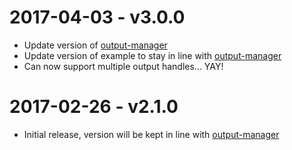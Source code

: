 # 2017-04-03 - v3.0.0
- Update version of [output-manager](https://www.npmjs.com/package/output-manager)
- Update version of example to stay in line with [output-manager](https://www.npmjs.com/package/output-manager)
- Can now support multiple output handles... YAY!

# 2017-02-26 - v2.1.0
- Initial release, version will be kept in line with [output-manager](https://www.npmjs.com/package/output-manager)
